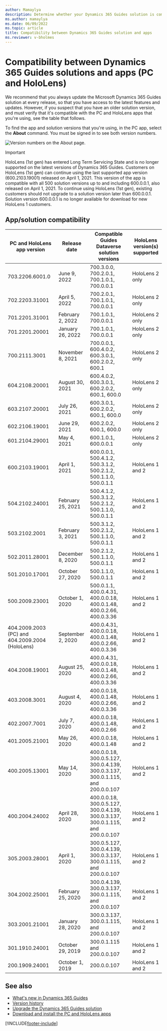 ```yaml
---
author: Mamaylya
description: Determine whether your Dynamics 365 Guides solution is compatible with the apps.
ms.author: mamaylya
ms.date: 06/09/2022
ms.topic: article
title: Compatibility between Dynamics 365 Guides solution and apps 
ms.reviewer: v-bholmes
---
```


# Compatibility between Dynamics 365 Guides solutions and apps (PC and HoloLens)

We recommend that you always update the Microsoft Dynamics 365 Guides solution at every release, so that you have access to the latest features and updates. However, if you suspect that you have an older solution version, and must verify that it's compatible with the PC and HoloLens apps that you're using, see the table that follows.

To find the app and solution versions that you're using, in the PC app, select the **About** command. You must be signed in to see both version numbers.

![Version numbers on the About page.](media/about-command.PNG "Version numbers on the About page")

> [!IMPORTANT]
> HoloLens (1st gen) has entered Long Term Servicing State and is no longer supported on the latest versions of Dynamics 365 Guides. Customers on HoloLens (1st gen) can continue using the last supported app version (600.2103.19001) released on April 1, 2021. This version of the app is compatible with all 500 solution versions up to and including 600.0.0.1, also released on April 1, 2021. To continue using HoloLens (1st gen), existing customers should not upgrade to a solution version later than 600.0.0.1. Solution version 600.0.0.1 is no longer available for download for new HoloLens 1 customers.

## App/solution compatibility

| PC and HoloLens app version | Release date | Compatible Guides Dataverse solution versions |HoloLens version(s) supported|
|-----------------------------|--------------|--------------------------------------------------|--------------------|
| 703.2206.6001.0 | June 9, 2022 | 700.3.0.0, 700.2.0.1, 700.1.0.1, 700.0.0.1|HoloLens 2 only|
| 702.2203.31001| April 5, 2022 | 700.2.0.1, 700.1.0.1, 700.0.0.1|HoloLens 2 only|
| 701.2201.31001| February 2, 2022 | 700.1.0.1, 700.0.0.1|HoloLens 2 only|
| 701.2201.20001| January 26, 2022 | 700.1.0.1, 700.0.0.1|HoloLens 2 only|
| 700.2111.3001| November 8, 2021 | 700.0.0.1, 600.4.0.2, 600.3.0.1, 600.2.0.2, 600.1|HoloLens 2 only|
| 604.2108.20001 | August 30, 2021 | 600.4.0.2, 600.3.0.1, 600.2.0.2, 600.1, 600.0|HoloLens 2 only|
| 603.2107.20001 | July 26, 2021 | 600.3.0.1, 600.2.0.2, 600.1, 600.0|HoloLens 2 only|
| 602.2106.19001 | June 29, 2021 | 600.2.0.2, 600.1, 600.0|HoloLens 2 only|
| 601.2104.29001 | May 4, 2021 |  600.1.0.1, 600.0.0.1 |HoloLens 2 only|
| 600.2103.19001 | April 1, 2021 |  600.0.0.1, 500.4.1.2, 500.3.1.2, 500.2.1.2, 500.1.1.0, 500.0.1.1 |HoloLens 1 and 2|
| 504.2102.24001 | February 25, 2021 |  500.4.1.2, 500.3.1.2, 500.2.1.2, 500.1.1.0, 500.0.1.1 |HoloLens 1 and 2|
| 503.2102.2001 | February 3, 2021 |  500.3.1.2, 500.2.1.2, 500.1.1.0, 500.0.1.1 |HoloLens 1 and 2|
| 502.2011.28001 | December 8, 2020 |  500.2.1.2, 500.1.1.0, 500.0.1.1|HoloLens 1 and 2|
| 501.2010.17001 | October 27, 2020 |  500.1.1.0, 500.0.1.1|HoloLens 1 and 2|
| 500.2009.23001 | October 1, 2020 |  500.0.1.1, 400.0.4.31, 400.0.0.18, 400.0.1.48, 400.0.2.66, 400.0.3.36|HoloLens 1 and 2|
| 404.2009.2003 (PC) and 404.2009.2004 (HoloLens) | September 2, 2020 | 400.0.4.31, 400.0.0.18, 400.0.1.48, 400.0.2.66, 400.0.3.36|HoloLens 1 and 2|
| 404.2008.19001 | August 25, 2020 | 400.0.4.31, 400.0.0.18, 400.0.1.48, 400.0.2.66, 400.0.3.36|HoloLens 1 and 2|
| 403.2008.3001 | August 4, 2020 | 400.0.0.18, 400.0.1.48, 400.0.2.66, 400.0.3.36|HoloLens 1 and 2|
| 402.2007.7001| July 7, 2020 | 400.0.0.18, 400.0.1.48, 400.0.2.66|HoloLens 1 and 2|
| 401.2005.21001 | May 26, 2020 | 400.0.0.18, 400.0.1.48|HoloLens 1 and 2|
| 400.2005.13001 |May 14, 2020|400.0.0.18, 300.0.5.127, 300.0.4.139, 300.0.3.137, 300.0.1.115, and 200.0.0.107|HoloLens 1 and 2|
| 400.2004.24002 | April 28, 2020| 400.0.0.18, 300.0.5.127, 300.0.4.139, 300.0.3.137, 300.0.1.115, and 200.0.0.107|HoloLens 1 and 2|
| 305.2003.28001 | April 1, 2020 | 300.0.5.127, 300.0.4.139, 300.0.3.137, 300.0.1.115, and 200.0.0.107|HoloLens 1 and 2|
| 304.2002.25001 | February 25, 2020 | 300.0.4.139, 300.0.3.137, 300.0.1.115, and 200.0.0.107 |HoloLens 1 and 2|
| 303.2001.21001 | January 28, 2020 | 300.0.3.137, 300.0.1.115, and 200.0.0.107 |HoloLens 1 and 2|
| 301.1910.24001 | October 29, 2019 | 300.0.1.115 and 200.0.0.107 |HoloLens 1 and 2|
| 200.1909.24001 | October 1, 2019 | 200.0.0.107 |HoloLens 1 and 2|

## See also

- [What's new in Dynamics 365 Guides](new.md)
- [Version history](version-history.md)
- [Upgrade the Dynamics 365 Guides solution](upgrade.md)
- [Download and install the PC and HoloLens apps](setup-step-three.md)


[!INCLUDE[footer-include](../includes/footer-banner.md)]
